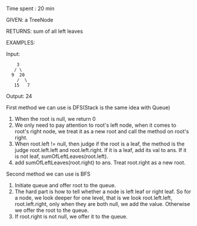 Time spent : 20 min

GIVEN: a TreeNode

RETURNS: sum of all left leaves

EXAMPLES:

Input: 

```
    3
   / \
  9  20
    /  \
   15   7
```

Output: 24

First method we can use is DFS(Stack is the same idea with Queue)

1. When the root is null, we return 0
2. We only need to pay attention to root's left node, when it comes to root's right node, we treat it as a new root and call the method on root's right.
3. When root.left != null, then judge if the root is a leaf, the method is the judge root.left.left and root.left.right. If it is a leaf, add its val to ans. If it is not leaf, sumOfLeftLeaves(root.left).
4. add sumOfLeftLeaves(root.right) to ans. Treat root.right as a new root.

Second method we can use is BFS

1. Initiate queue and offer root to the queue.
2. The hard part is how to tell whether a node is left leaf or right leaf. So for a node, we look deeper for one level, that is we look root.left.left, root.left.right, only when they are both null, we add the value. Otherwise we offer the root to the queue.
3. If root.right is not null, we offer it to the queue.

